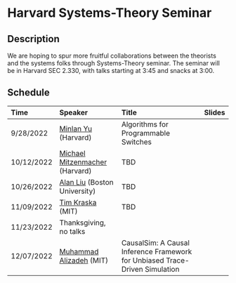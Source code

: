 # Harvard Systems-Theory Seminar

## Description
We are hoping to spur more fruitful collaborations between the theorists and the systems folks through Systems-Theory seminar. The seminar will be in Harvard SEC 2.330, with talks starting at 3:45 and snacks at 3:00.

## Schedule
| Time  | Speaker  | Title | Slides |
| :------------ |:---------------| :-----| :-----|
| 9/28/2022     | [Minlan Yu](http://minlanyu.seas.harvard.edu/) (Harvard)| Algorithms for Programmable Switches
| 10/12/2022     | [Michael Mitzenmacher](https://www.eecs.harvard.edu/~michaelm/) (Harvard)| TBD
| 10/26/2022     | [Alan Liu](https://zaoxing.github.io/) (Boston University)| TBD
| 11/09/2022     | [Tim Kraska](https://people.csail.mit.edu/kraska/) (MIT)| TBD
| 11/23/2022     | Thanksgiving, no talks 
| 12/07/2022     | [Muhammad Alizadeh](https://people.csail.mit.edu/alizadeh/) (MIT)| CausalSim: A Causal Inference Framework for Unbiased Trace-Driven Simulation|
